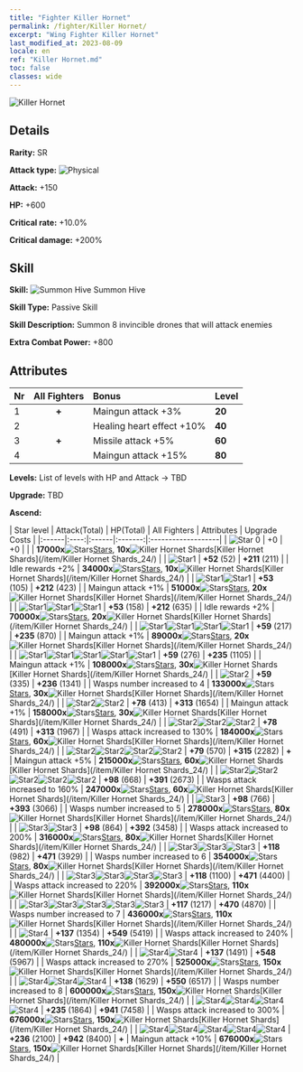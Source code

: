 ```yaml
---
title: "Fighter Killer Hornet"
permalink: /fighter/Killer Hornet/
excerpt: "Wing Fighter Killer Hornet"
last_modified_at: 2023-08-09
locale: en
ref: "Killer Hornet.md"
toc: false
classes: wide
---
```



 ![Killer Hornet](/images/ship/fj_img3.png)

## Details

 **Rarity:** SR 

 **Attack type:** ![Physical](/images/common_sx_icon9.png) 

 **Attack:** +150

 **HP:** +600

 **Critical rate:** +10.0%

 **Critical damage:** +200%

## Skill

 **Skill:** ![Summon Hive](/images/skill/skill_25_p.png) Summon Hive

 **Skill Type:**  Passive Skill

 **Skill Description:**  Summon 8 invincible drones that will attack enemies

 **Extra Combat Power:**  +800

## Attributes

  |  Nr | All Fighters | Bonus | Level |
  |:----|:-------------:|:--------------------|:--------|
  | 1  | **+**  | Maingun attack +3%  | **20** |
  | 2  |   | Healing heart effect +10%  | **40** |
  | 3  | **+**  | Missile attack +5%  | **60** |
  | 4  |   | Maingun attack +15%  | **80** |


 **Levels:**  List of levels with HP and Attack -> TBD

 **Upgrade:**  TBD

 **Ascend:**  

  |  Star level | Attack(Total) | HP(Total) | All Fighters | Attributes | Upgrade Costs |
  |:------|:----:|:------|:-------:|:-------------------|
  | ![Star 0](/images/s0.png)  | +0  | +0  |  |    | **17000x**![Stars](/images/item/Stars_p.png)[Stars](/item/Stars_2/), **10x**![Killer Hornet Shards](/images/item/Killer_Hornet_Shards_p.png)[Killer Hornet Shards](/item/Killer Hornet Shards_24/) |
  | ![Star1](/images/s1.png)  | **+52** (52)  | **+211** (211)  |   | Idle rewards +2%  | **34000x**![Stars](/images/item/Stars_p.png)[Stars](/item/Stars_2/), **10x**![Killer Hornet Shards](/images/item/Killer_Hornet_Shards_p.png)[Killer Hornet Shards](/item/Killer Hornet Shards_24/) |
  | ![Star1](/images/s1.png)![Star1](/images/s1.png)  | **+53** (105)  | **+212** (423)  |   | Maingun attack +1%  | **51000x**![Stars](/images/item/Stars_p.png)[Stars](/item/Stars_2/), **20x**![Killer Hornet Shards](/images/item/Killer_Hornet_Shards_p.png)[Killer Hornet Shards](/item/Killer Hornet Shards_24/) |
  | ![Star1](/images/s1.png)![Star1](/images/s1.png)![Star1](/images/s1.png)  | **+53** (158)  | **+212** (635)  |   | Idle rewards +2%  | **70000x**![Stars](/images/item/Stars_p.png)[Stars](/item/Stars_2/), **20x**![Killer Hornet Shards](/images/item/Killer_Hornet_Shards_p.png)[Killer Hornet Shards](/item/Killer Hornet Shards_24/) |
  | ![Star1](/images/s1.png)![Star1](/images/s1.png)![Star1](/images/s1.png)![Star1](/images/s1.png)  | **+59** (217)  | **+235** (870)  |   | Maingun attack +1%  | **89000x**![Stars](/images/item/Stars_p.png)[Stars](/item/Stars_2/), **20x**![Killer Hornet Shards](/images/item/Killer_Hornet_Shards_p.png)[Killer Hornet Shards](/item/Killer Hornet Shards_24/) |
  | ![Star1](/images/s1.png)![Star1](/images/s1.png)![Star1](/images/s1.png)![Star1](/images/s1.png)![Star1](/images/s1.png)  | **+59** (276)  | **+235** (1105)  |   | Maingun attack +1%  | **108000x**![Stars](/images/item/Stars_p.png)[Stars](/item/Stars_2/), **30x**![Killer Hornet Shards](/images/item/Killer_Hornet_Shards_p.png)[Killer Hornet Shards](/item/Killer Hornet Shards_24/) |
  | ![Star2](/images/s2.png)  | **+59** (335)  | **+236** (1341)  |   | Wasps number increased to 4  | **133000x**![Stars](/images/item/Stars_p.png)[Stars](/item/Stars_2/), **30x**![Killer Hornet Shards](/images/item/Killer_Hornet_Shards_p.png)[Killer Hornet Shards](/item/Killer Hornet Shards_24/) |
  | ![Star2](/images/s2.png)![Star2](/images/s2.png)  | **+78** (413)  | **+313** (1654)  |   | Maingun attack +1%  | **158000x**![Stars](/images/item/Stars_p.png)[Stars](/item/Stars_2/), **30x**![Killer Hornet Shards](/images/item/Killer_Hornet_Shards_p.png)[Killer Hornet Shards](/item/Killer Hornet Shards_24/) |
  | ![Star2](/images/s2.png)![Star2](/images/s2.png)![Star2](/images/s2.png)  | **+78** (491)  | **+313** (1967)  |   | Wasps attack increased to 130%  | **184000x**![Stars](/images/item/Stars_p.png)[Stars](/item/Stars_2/), **60x**![Killer Hornet Shards](/images/item/Killer_Hornet_Shards_p.png)[Killer Hornet Shards](/item/Killer Hornet Shards_24/) |
  | ![Star2](/images/s2.png)![Star2](/images/s2.png)![Star2](/images/s2.png)![Star2](/images/s2.png)  | **+79** (570)  | **+315** (2282)  | **+**  | Maingun attack +5%  | **215000x**![Stars](/images/item/Stars_p.png)[Stars](/item/Stars_2/), **60x**![Killer Hornet Shards](/images/item/Killer_Hornet_Shards_p.png)[Killer Hornet Shards](/item/Killer Hornet Shards_24/) |
  | ![Star2](/images/s2.png)![Star2](/images/s2.png)![Star2](/images/s2.png)![Star2](/images/s2.png)![Star2](/images/s2.png)  | **+98** (668)  | **+391** (2673)  |   | Wasps attack increased to 160%  | **247000x**![Stars](/images/item/Stars_p.png)[Stars](/item/Stars_2/), **60x**![Killer Hornet Shards](/images/item/Killer_Hornet_Shards_p.png)[Killer Hornet Shards](/item/Killer Hornet Shards_24/) |
  | ![Star3](/images/s3.png)  | **+98** (766)  | **+393** (3066)  |   | Wasps number increased to 5  | **278000x**![Stars](/images/item/Stars_p.png)[Stars](/item/Stars_2/), **80x**![Killer Hornet Shards](/images/item/Killer_Hornet_Shards_p.png)[Killer Hornet Shards](/item/Killer Hornet Shards_24/) |
  | ![Star3](/images/s3.png)![Star3](/images/s3.png)  | **+98** (864)  | **+392** (3458)  |   | Wasps attack increased to 200%  | **316000x**![Stars](/images/item/Stars_p.png)[Stars](/item/Stars_2/), **80x**![Killer Hornet Shards](/images/item/Killer_Hornet_Shards_p.png)[Killer Hornet Shards](/item/Killer Hornet Shards_24/) |
  | ![Star3](/images/s3.png)![Star3](/images/s3.png)![Star3](/images/s3.png)  | **+118** (982)  | **+471** (3929)  |   | Wasps number increased to 6  | **354000x**![Stars](/images/item/Stars_p.png)[Stars](/item/Stars_2/), **80x**![Killer Hornet Shards](/images/item/Killer_Hornet_Shards_p.png)[Killer Hornet Shards](/item/Killer Hornet Shards_24/) |
  | ![Star3](/images/s3.png)![Star3](/images/s3.png)![Star3](/images/s3.png)![Star3](/images/s3.png)  | **+118** (1100)  | **+471** (4400)  |   | Wasps attack increased to 220%  | **392000x**![Stars](/images/item/Stars_p.png)[Stars](/item/Stars_2/), **110x**![Killer Hornet Shards](/images/item/Killer_Hornet_Shards_p.png)[Killer Hornet Shards](/item/Killer Hornet Shards_24/) |
  | ![Star3](/images/s3.png)![Star3](/images/s3.png)![Star3](/images/s3.png)![Star3](/images/s3.png)![Star3](/images/s3.png)  | **+117** (1217)  | **+470** (4870)  |   | Wasps number increased to 7  | **436000x**![Stars](/images/item/Stars_p.png)[Stars](/item/Stars_2/), **110x**![Killer Hornet Shards](/images/item/Killer_Hornet_Shards_p.png)[Killer Hornet Shards](/item/Killer Hornet Shards_24/) |
  | ![Star4](/images/s4.png)  | **+137** (1354)  | **+549** (5419)  |   | Wasps attack increased to 240%  | **480000x**![Stars](/images/item/Stars_p.png)[Stars](/item/Stars_2/), **110x**![Killer Hornet Shards](/images/item/Killer_Hornet_Shards_p.png)[Killer Hornet Shards](/item/Killer Hornet Shards_24/) |
  | ![Star4](/images/s4.png)![Star4](/images/s4.png)  | **+137** (1491)  | **+548** (5967)  |   | Wasps attack increased to 270%  | **525000x**![Stars](/images/item/Stars_p.png)[Stars](/item/Stars_2/), **150x**![Killer Hornet Shards](/images/item/Killer_Hornet_Shards_p.png)[Killer Hornet Shards](/item/Killer Hornet Shards_24/) |
  | ![Star4](/images/s4.png)![Star4](/images/s4.png)![Star4](/images/s4.png)  | **+138** (1629)  | **+550** (6517)  |   | Wasps number increased to 8  | **600000x**![Stars](/images/item/Stars_p.png)[Stars](/item/Stars_2/), **150x**![Killer Hornet Shards](/images/item/Killer_Hornet_Shards_p.png)[Killer Hornet Shards](/item/Killer Hornet Shards_24/) |
  | ![Star4](/images/s4.png)![Star4](/images/s4.png)![Star4](/images/s4.png)![Star4](/images/s4.png)  | **+235** (1864)  | **+941** (7458)  |   | Wasps attack increased to 300%  | **676000x**![Stars](/images/item/Stars_p.png)[Stars](/item/Stars_2/), **150x**![Killer Hornet Shards](/images/item/Killer_Hornet_Shards_p.png)[Killer Hornet Shards](/item/Killer Hornet Shards_24/) |
  | ![Star4](/images/s4.png)![Star4](/images/s4.png)![Star4](/images/s4.png)![Star4](/images/s4.png)![Star4](/images/s4.png)  | **+236** (2100)  | **+942** (8400)  | **+**  | Maingun attack +10%  | **676000x**![Stars](/images/item/Stars_p.png)[Stars](/item/Stars_2/), **150x**![Killer Hornet Shards](/images/item/Killer_Hornet_Shards_p.png)[Killer Hornet Shards](/item/Killer Hornet Shards_24/) |

